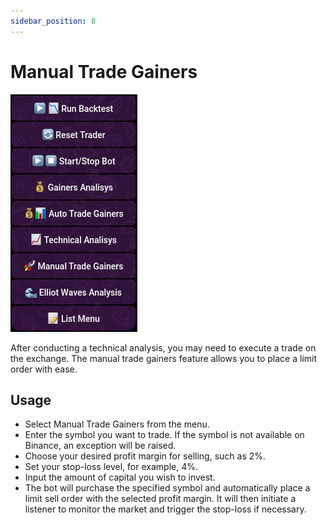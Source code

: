```yaml
---
sidebar_position: 8
---
```


# Manual Trade Gainers

![How to trade manually with limit order](img/main-menu.png)

After conducting a technical analysis, you may need to execute a trade on the exchange. The manual trade gainers feature allows you to place a limit order with ease.

## Usage

- Select Manual Trade Gainers from the menu.
- Enter the symbol you want to trade. If the symbol is not available on Binance, an exception will be raised.
- Choose your desired profit margin for selling, such as 2%.
- Set your stop-loss level, for example, 4%.
- Input the amount of capital you wish to invest.
- The bot will purchase the specified symbol and automatically place a limit sell order with the selected profit margin. It will then initiate a listener to monitor the market and trigger the stop-loss if necessary.
